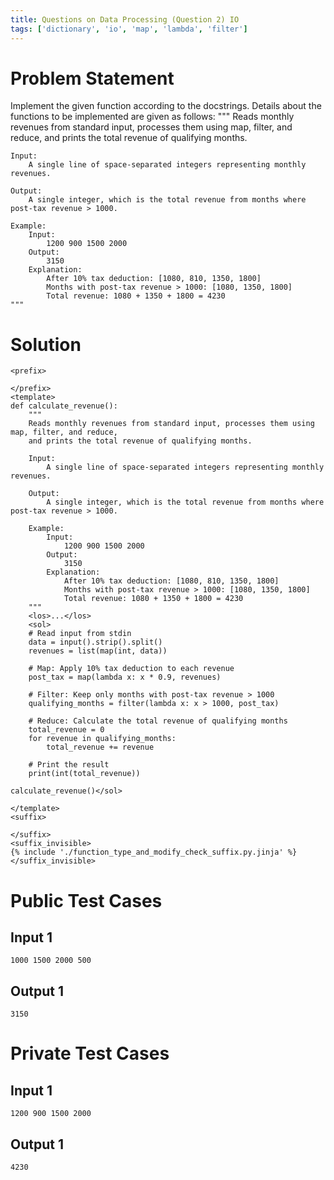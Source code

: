 ```yaml
---
title: Questions on Data Processing (Question 2) IO
tags: ['dictionary', 'io', 'map', 'lambda', 'filter']
---
```


# Problem Statement
Implement the given function according to the docstrings.
Details about the functions to be implemented are given as follows:
"""
    Reads monthly revenues from standard input, processes them using map, filter, and reduce, 
    and prints the total revenue of qualifying months.

    Input:
        A single line of space-separated integers representing monthly revenues.

    Output:
        A single integer, which is the total revenue from months where post-tax revenue > 1000.

    Example:
        Input:
            1200 900 1500 2000
        Output:
            3150
        Explanation:
            After 10% tax deduction: [1080, 810, 1350, 1800]
            Months with post-tax revenue > 1000: [1080, 1350, 1800]
            Total revenue: 1080 + 1350 + 1800 = 4230
    """

# Solution
```py3 test.py  -r 'python test.py'
<prefix>

</prefix>
<template>
def calculate_revenue():
    """
    Reads monthly revenues from standard input, processes them using map, filter, and reduce, 
    and prints the total revenue of qualifying months.

    Input:
        A single line of space-separated integers representing monthly revenues.

    Output:
        A single integer, which is the total revenue from months where post-tax revenue > 1000.

    Example:
        Input:
            1200 900 1500 2000
        Output:
            3150
        Explanation:
            After 10% tax deduction: [1080, 810, 1350, 1800]
            Months with post-tax revenue > 1000: [1080, 1350, 1800]
            Total revenue: 1080 + 1350 + 1800 = 4230
    """
    <los>...</los>
    <sol>
    # Read input from stdin
    data = input().strip().split()
    revenues = list(map(int, data))

    # Map: Apply 10% tax deduction to each revenue
    post_tax = map(lambda x: x * 0.9, revenues)

    # Filter: Keep only months with post-tax revenue > 1000
    qualifying_months = filter(lambda x: x > 1000, post_tax)

    # Reduce: Calculate the total revenue of qualifying months
    total_revenue = 0
    for revenue in qualifying_months:
        total_revenue += revenue

    # Print the result
    print(int(total_revenue))

calculate_revenue()</sol>

</template>
<suffix>

</suffix>
<suffix_invisible>
{% include './function_type_and_modify_check_suffix.py.jinja' %}
</suffix_invisible>
```

# Public Test Cases

## Input 1

```
1000 1500 2000 500
```

## Output 1

```
3150
```


# Private Test Cases

## Input 1

```
1200 900 1500 2000
```

## Output 1

```
4230
```
